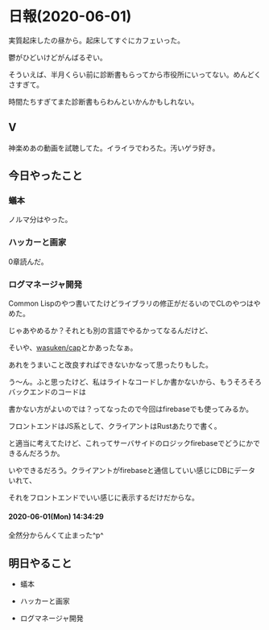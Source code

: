 # 日報(2020-06-01)

実質起床したの昼から。起床してすぐにカフェいった。

鬱がひどいけどがんばるぞい。

そういえば、半月くらい前に診断書もらってから市役所にいってない。めんどくさすぎて。

時間たちすぎてまた診断書もらわんといかんかもしれない。

## V

神楽めあの動画を試聴してた。イライラでわろた。汚いゲラ好き。



## 今日やったこと

### 蟻本

ノルマ分はやった。

### ハッカーと画家

0章読んだ。

### ログマネージャ開発

Common Lispのやつ書いてたけどライブラリの修正がだるいのでCLのやつはやめた。

じゃあやめるか？それとも別の言語でやるかってなるんだけど、

そいや、[wasuken/cap](https://github.com/wasuken/cap)とかあったなぁ。

あれをうまいこと改良すればできないかなって思ったりもした。

う〜ん。ふと思ったけど、私はライトなコードしか書かないから、もうそろそろバックエンドのコードは

書かない方がよいのでは？ってなったので今回はfirebaseでも使ってみるか。

フロントエンドはJS系として、クライアントはRustあたりで書く。

と適当に考えてたけど、これってサーバサイドのロジックfirebaseでどうにかできるんだろうか。

いやできるだろう。クライアントがfirebaseと通信していい感じにDBにデータいれて、

それをフロントエンドでいい感じに表示するだけだからな。

#### 2020-06-01(Mon) 14:34:29

全然分からんくて止まった^p^

## 明日やること

* 蟻本

* ハッカーと画家

* ログマネージャ開発
